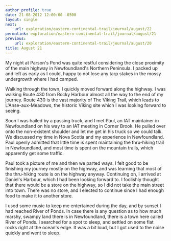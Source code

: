 ```yaml
---
author_profile: true
date: 21-08-2012 12:00:00 -0500
layout: single
next:
    url: exploration/eastern-continental-trail/journal/august/22
permalink: exploration/eastern-continental-trail/journal/august/21
previous:
    url: exploration/eastern-continental-trail/journal/august/20
title: August 21
---
```

My night at Parson's Pond was quite restful considering the close proximity of the main highway in Newfoundland's Northern Peninsula. I packed up and left as early as I could, happy to not lose any tarp stakes in the mossy undergrowth where I had camped.

Walking through the town, I quickly moved forward along the highway. I was walking Route 430 from Rocky Harbour almost all the way to the end of my journey. Route 430 is the vast majority of The Viking Trail, which leads to L'Anse-aux-Meadows, the historic Viking site which I was looking forward to seeing.

Soon I was hailed by a passing truck, and I met Paul, an IAT maintainer in Newfoundland on his way to an IAT meeting in Corner Brook. He pulled over onto the non-existent shoulder and let me get in his truck so we could talk. We discussed my time in Nova Scotia and my experience in Newfoundland. Paul openly admitted that little time is spent maintaining the thru-hiking trail in Newfoundland, and most time is spent on the mountain trails, which apparently get some traffic.

Paul took a picture of me and then we parted ways. I felt good to be finishing my journey mostly on the highway, and was learning that most of the thru-hiking route is on the highway anyway. Continuing on, I arrived at Daniel's Harbour, which I had been looking forward to. I foolishly thought that there would be a store on the highway, so I did not take the main street into town. There was no store, and I elected to continue since I had enough food to make it to another store.

I used some music to keep me entertained during the day, and by sunset I had reached River of Ponds. In case there is any question as to how much marshy, swampy land there is in Newfoundland, there is a town here called River of Ponds. I searched for a spot to sleep, and settled on some flat rocks right at the ocean's edge. It was a bit loud, but I got used to the noise quickly and went to sleep.